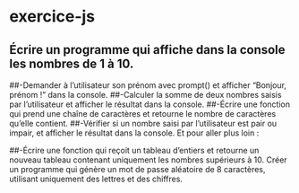 # exercice-js
## Écrire un programme qui affiche dans la console les nombres de 1 à 10.
##-Demander à l’utilisateur son prénom avec  prompt()  et afficher “Bonjour, prénom !” dans la console.
##-Calculer la somme de deux nombres saisis par l’utilisateur et afficher le résultat dans la console.
##-Écrire une fonction qui prend une chaîne de caractères et retourne le nombre de caractères qu’elle contient.
##-Vérifier si un nombre saisi par l’utilisateur est pair ou impair, et afficher le résultat dans la console.
Et pour aller plus loin :
    
##-Écrire une fonction qui reçoit un tableau d’entiers et retourne un nouveau tableau contenant uniquement les nombres supérieurs à 10.
Créer un programme qui génère un mot de passe aléatoire de 8 caractères, utilisant uniquement des lettres et des chiffres.
